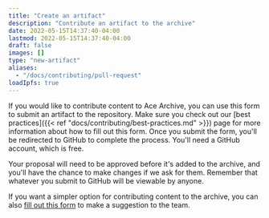 ```yaml
---
title: "Create an artifact"
description: "Contribute an artifact to the archive"
date: 2022-05-15T14:37:40-04:00
lastmod: 2022-05-15T14:37:40-04:00
draft: false
images: []
type: "new-artifact"
aliases:
  - "/docs/contributing/pull-request"
loadIpfs: true
---
```


If you would like to contribute content to Ace Archive, you can use this form to
submit an artifact to the repository. Make sure you check out
our [best practices]({{< ref "docs/contributing/best-practices.md" >}}) page for
more information about how to fill out this form. Once you submit the form,
you'll be redirected to GitHub to complete the process. You'll need a GitHub
account, which is free.

Your proposal will need to be approved before it's added to the archive, and
you'll have the chance to make changes if we ask for them. Remember that
whatever you submit to GitHub will be viewable by anyone.

If you want a simpler option for contributing content to the archive, you can
also [fill out this form](https://github.com/acearchive/acearchive.lgbt/issues/new?labels=artifact&template=artifact.yml)
to make a suggestion to the team.
